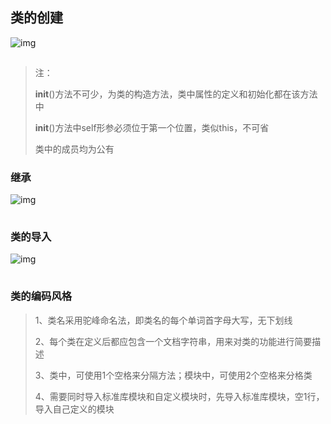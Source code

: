 ## 类的创建

![img](9-类.assets/20200817232130609.png)

![点击并拖拽以移动](data:image/gif;base64,R0lGODlhAQABAPABAP///wAAACH5BAEKAAAALAAAAAABAAEAAAICRAEAOw==)

> 注：
>
> __init__()方法不可少，为类的构造方法，类中属性的定义和初始化都在该方法中
>
> __init__()方法中self形参必须位于第一个位置，类似this，不可省
>
> 类中的成员均为公有



### 继承

![img](9-类.assets/20200817232452415.png)

![点击并拖拽以移动](data:image/gif;base64,R0lGODlhAQABAPABAP///wAAACH5BAEKAAAALAAAAAABAAEAAAICRAEAOw==)



### 类的导入

![img](9-类.assets/20200817232545878.png)

![点击并拖拽以移动](data:image/gif;base64,R0lGODlhAQABAPABAP///wAAACH5BAEKAAAALAAAAAABAAEAAAICRAEAOw==)



### 类的编码风格

> 1、类名采用驼峰命名法，即类名的每个单词首字母大写，无下划线
>
> 2、每个类在定义后都应包含一个文档字符串，用来对类的功能进行简要描述
>
> 3、类中，可使用1个空格来分隔方法；模块中，可使用2个空格来分格类
>
> 4、需要同时导入标准库模块和自定义模块时，先导入标准库模块，空1行，导入自己定义的模块